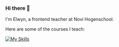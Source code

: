 ### Hi there 👋

I'm Elwyn, a frontend teacher at Novi Hogenschool. 

Here are some of the courses I teach:


[![My Skills](https://skillicons.dev/icons?i=html,css,js,react,figma)](https://skillicons.dev)
